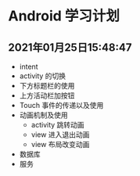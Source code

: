 # Android 学习计划

## 2021年01月25日15:48:47

- intent 
- activity 的切换
- 下方标题栏的使用
- 上方活动栏加按钮
- Touch 事件的传递以及使用
- 动画机制及使用
  - activity 跳转动画
  - view 进入退出动画
  - view 布局改变动画
- 数据库
- 服务